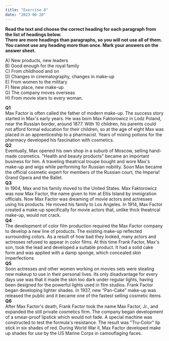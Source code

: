 ```yaml
---
title: "Exercise 8"
date: "2023-06-20"
---
```


**Read the text and choose the correct heading for each paragraph from the list of headings below.  
There are more headings than paragraphs, so you will not use all of them. You cannot use any heading more than once. Mark your answers on the answer sheet.**

A) New products, new leaders  
B) Good enough for the royal family  
C) From childhood and on  
D) Changes in cinematography, changes in make-up  
E) From women to the military  
F) New place, new make-up  
G) The company moves overseas  
H) From movie stars to every woman.

**Q1**  
Max Factor is often called the father of modern make-up. The success story started in Max's early years. He was born Max Faktorowicz in Lodz Poland, near the Russian border, around 1877. With 10 children, his parents could not afford formal education for their children, so at the age of eight Max was placed in an apprenticeship to a pharmacist. Years of mixing potions for the pharmacy developed his fascination with cosmetics.  
**Q2**  
Eventually, Max opened his own shop in a suburb of Moscow, selling hand-made cosmetics. "Health and beauty products" became an important business for him. A traveling theatrical troupe bought and wore Max's make-up and wigs while performing for Russian nobility. Soon Max became the official cosmetic expert for members of the Russian court, the Imperia! Grand Opera and the Ballet.  
**Q3**  
In 1904, Max and his family moved to the United States. Max Faktorowicz was now Max Factor, the name given to him at Ellis Island by immigration officials. Now Max Factor was dreaming of movie actors and actresses using his products. He moved his family to Los Angeles. In 1914, Max Factor created a make-up specifically for movie actors that, unlike thick theatrical make-up, would not crack.  
**Q4**  
The development of color film production required the Max Factor company to develop a new line of products. The existing make-up reflected surrounding colors. As a result of how bad they looked, many actors and actresses refused to appear in color films. At this time Frank Factor, Max's son, took the lead and developed a suitable product. It had a solid cake form and was applied with a damp sponge, which concealed skin imperfections  
**Q5**  
Soon actresses and other women working on movies sets were stealing new makeup to use in their personal lives. Its only disadvantage for every days use was that it made the skin too dark under regular lights, having been designed for the powerful lights used in film studios. Frank Factor began developing lighter shades. In 1937, new "Pan-Cake" make-up was released the public and it became one of the fastest selling cosmetic items.  
**Q6**  
After Max Factor's death, Frank Factor took the name Max Factor, Jr., and expanded the still private cosmetics firm. The company began development of a smear-proof lipstick which would not fade. A special machine was constructed to test the formula's resistance. The result was "Tru-Color" lip stick in six shades of red. During World War ll, Max Factor developed make up shades for use by the US Marine Corps in camouflaging faces.
